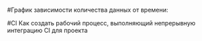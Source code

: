 #График зависимости количества данных от времени:

#CI
Как создать рабочий процесс, выполняющий непрерывную интеграцию CI для проекта
